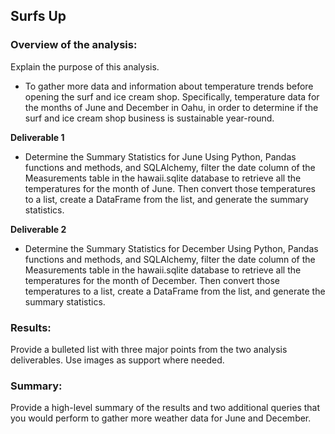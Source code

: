 ## Surfs Up

### Overview of the analysis:
 
Explain the purpose of this analysis.
- To gather more data and information about temperature trends before opening the surf and ice cream shop. Specifically,  temperature data for the months of June and December in Oahu, in order   to determine if the surf and ice cream shop business is sustainable year-round.

**Deliverable 1**
- Determine the Summary Statistics for June
  Using Python, Pandas functions and methods, and SQLAlchemy, filter the date column of the Measurements table in the hawaii.sqlite database to retrieve all the  temperatures for   the month of June. Then convert those temperatures to a list, create a DataFrame from the list, and generate the summary statistics.
  
**Deliverable 2**
- Determine the Summary Statistics for December
  Using Python, Pandas functions and methods, and SQLAlchemy, filter the date column of the Measurements table in the hawaii.sqlite database to retrieve all the temperatures for     the month of December. Then convert those temperatures to a list, create a DataFrame from the list, and generate the summary statistics.

### Results: 
 Provide a bulleted list with three major points from the two analysis deliverables. Use images as support where needed.


### Summary: 
 Provide a high-level summary of the results and two additional queries that you would perform to gather more weather data for June and December.
